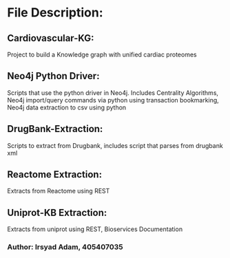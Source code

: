 # File Description:

## Cardiovascular-KG:
Project to build a Knowledge graph with unified cardiac proteomes

## Neo4j Python Driver: 
Scripts that use the python driver in Neo4j. Includes Centrality Algorithms, Neo4j import/query commands via python using transaction bookmarking, Neo4j data extraction to csv using python

## DrugBank-Extraction:
Scripts to extract from Drugbank, includes script that parses from drugbank xml

## Reactome Extraction:
Extracts from Reactome using REST

## Uniprot-KB Extraction:
Extracts from uniprot using REST, Bioservices Documentation

### Author: Irsyad Adam, 405407035
